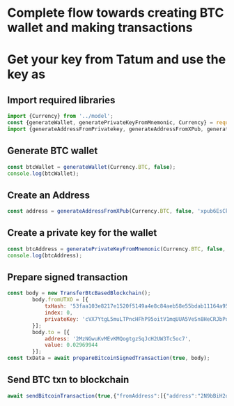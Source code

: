 # Complete flow towards creating BTC wallet and making transactions

# Get your key from Tatum and use the key as 
## Import required libraries
```javascript
import {Currency} from '../model';
const {generateWallet, generatePrivateKeyFromMnemonic, Currency} = require("@tatumio/tatum");
import {generateAddressFromPrivatekey, generateAddressFromXPub, generatePrivateKeyFromMnemonic} from './address';
```
## Generate BTC wallet
```javascript
const btcWallet = generateWallet(Currency.BTC, false);
console.log(btcWallet);
```
## Create an Address
```javascript
const address = generateAddressFromXPub(Currency.BTC, false, 'xpub6EsCk1uU6cJzqvP9CdsTiJwT2rF748YkPnhv5Qo8q44DG7nn2vbyt48YRsNSUYS44jFCW9gwvD9kLQu9AuqXpTpM1c5hgg9PsuBLdeNncid', 1);
```
## Create a private key for the wallet    
```javascript
const btcAddress = generatePrivateKeyFromMnemonic(Currency.BTC, false, "<<mnemonic>>", 1);
console.log(btcAddress);
```

## Prepare signed transaction
```javascript
const body = new TransferBtcBasedBlockchain();
        body.fromUTXO = [{
            txHash: '53faa103e8217e1520f5149a4e8c84aeb58e55bdab11164a95e69a8ca50f8fcc',
            index: 0,
            privateKey: 'cVX7YtgL5muLTPncHFhP95oitV1mqUUA5VeSn8HeCRJbPqipzobf',
        }];
        body.to = [{
            address: '2MzNGwuKvMEvKMQogtgzSqJcH2UW3Tc5oc7',
            value: 0.02969944
        }];
const txData = await prepareBitcoinSignedTransaction(true, body);
```

## Send BTC txn to blockchain
```javascript
await sendBitcoinTransaction(true,{"fromAddress":[{"address":"2N9bBiH2qrTDrPCzrNhaFGdkNKS86PJAAAS","privateKey":"cVX7YtgL5muLTPncHFhP95oitV1mqUUA5VeSn8HeCRJbPqipzobf"}],"to":[{"address":"2MzNGwuKvMEvKMQogtgzSqJcH2UW3Tc5oc7","value":0.02969944}]})
```